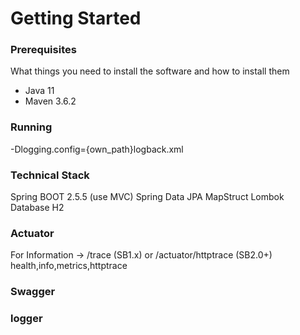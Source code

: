 # Getting Started

### Prerequisites

What things you need to install the software and how to install them

- Java 11
- Maven 3.6.2


### Running
-Dlogging.config={own_path}logback.xml

### Technical Stack
Spring BOOT 2.5.5 (use MVC)
Spring Data JPA
MapStruct
Lombok
Database H2

### Actuator
For Information -> /trace (SB1.x) or /actuator/httptrace (SB2.0+)
health,info,metrics,httptrace

### Swagger


### logger
